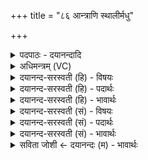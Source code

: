 +++
title = "८६ आन्त्राणि स्थालीर्मधु"

+++
<details><summary>पदपाठः - दयानन्दादि</summary>

आ॒न्त्राणि॑। स्था॒लीः। मधु॑। पिन्व॑मानाः। गुदाः॑। पात्रा॑णि। सु॒दुघेति॑ सु॒ऽदुघा॑। न। धे॒नुः। श्ये॒नस्य॑। पत्र॑म्। न। प्ली॒हा। शची॑भिः। आ॒स॒न्दीत्या॑ऽस॒न्दी। नाभिः॑। उ॒दर॑म्। न। मा॒ता। ८६।
</details>

<details><summary>अधिमन्त्रम् (VC)</summary>

- सविता देवता
- शङ्ख ऋषिः
- त्रिष्टुप्
- धैवतः
</details>

<details><summary>दयानन्द-सरस्वती (हि) - विषयः</summary>

फिर उसी विषय को अगले मन्त्र में कहा है ॥
</details>

<details><summary>दयानन्द-सरस्वती (हि) - पदार्थः</summary>

पदार्थान्वयभाषाः -  युक्तिवाले पुरुष को योग्य है कि (शचीभिः) उत्तम बुद्धि और कर्मों से (स्थालीः) दाल आदि पकाने के बर्त्तनों को अग्नि के ऊपर धर ओषधियों का पाक बना (मधु) उसमें सहत डाल भोजन करके (आन्त्राणि) उदरस्थ अन्न पकानेवाली नाडि़यों को (पिन्वमानाः) सेवन करते हुए प्रीति के हेतु (गुदाः) गुदेन्द्रियादि तथा (पात्राणि) जिनसे खाया-पिया जाय, उन पात्रों को (सुदुघा) दुग्धादि से कामना सिद्ध करनेवाली (धेनुः) गाय के (न) समान (प्लीहा) रक्तशोधक लोहू का पिण्ड (श्येनस्य) श्येन पक्षी के तथा (पत्रम्) पाँख के (न) समान (माता) और माता के (न) तुल्य (आसन्दी) सब ओर से रस प्राप्त करानेहारी (नाभिः) नाभि नाड़ी (उदरम्) उदर को पुष्ट करती है ॥८६ ॥
</details>

<details><summary>दयानन्द-सरस्वती (हि) - भावार्थः</summary>

भावार्थभाषाः -  इस मन्त्र में उपमालङ्कार है। जो मनुष्य लोग उत्तम संस्कार किये हुए उत्तम अन्न और रसों से शरीर को रोगरहित करके प्रयत्न करते हैं, वे अभीष्ट सुख को प्राप्त होते हैं ॥८६ ॥
</details>

<details><summary>दयानन्द-सरस्वती (सं) - विषयः</summary>

पुनस्तमेव विषयमाह ॥
</details>

<details><summary>दयानन्द-सरस्वती (सं) - पदार्थः</summary>

पदार्थान्वयभाषाः -  युक्तिमता पुरुषेण शचीभिः स्थालीरग्नेरुपरि निधायौषधिपाकान् विधाय, तत्र मधु प्रक्षिप्य, भुक्त्वाऽऽन्त्राणि पिन्वमाना गुदाः पात्राणि भोजनार्थानि सुदुघा धेनुर्न प्लीहा श्येनस्य पत्रं न माता नासन्दी नाभिरुदरं पुष्येत् ॥८६ ॥
</details>

<details><summary>दयानन्द-सरस्वती (सं) - भावार्थः</summary>

भावार्थभाषाः -  अत्रोपमालङ्कारः। ये मनुष्या उत्तमैः सुसंस्कृतैरन्नै रसैः शरीरमरोगीकृत्य प्रयतन्ते, तेऽभीष्टं सुखं लभन्ते ॥८६ ॥
</details>

<details><summary>सविता जोशी ← दयानन्दः (म) - भावार्थः</summary>

भावार्थभाषाः -  या मंत्रात उपमालांकार आहे. जी माणसे उत्तम प्रकारे संस्कारित केलेले अन्न व रसांनी शरीर रोगरहित करण्याचा प्रयत्न करतात, ते इष्ट सुख प्राप्त करतात.
</details>